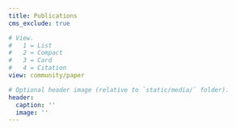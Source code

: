 ```yaml
---
title: Publications
cms_exclude: true

# View.
#   1 = List
#   2 = Compact
#   3 = Card
#   4 = Citation
view: community/paper

# Optional header image (relative to `static/media/` folder).
header:
  caption: ''
  image: ''
---
```

